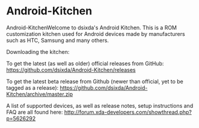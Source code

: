 Android-Kitchen
===============

Android-KitchenWelcome to dsixda's Android Kitchen.  This is a ROM customization kitchen used for Android devices made by manufacturers such as HTC, Samsung and many others.

Downloading the kitchen:

To get the latest (as well as older) official releases from GitHub: 
https://github.com/dsixda/Android-Kitchen/releases 

To get the latest beta release from Github (newer than official, yet to be tagged as a release): 
https://github.com/dsixda/Android-Kitchen/archive/master.zip


A list of supported devices, as well as release notes, setup instructions and FAQ are all found here:
http://forum.xda-developers.com/showthread.php?p=5626292


